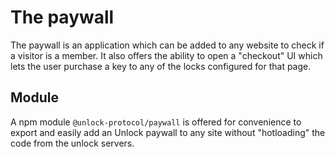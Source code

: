 # The paywall

The paywall is an application which can be added to any website to check if a visitor is a member.
It also offers the ability to open a "checkout" UI which lets the user purchase a key to any of the locks configured for that page.

## Module

A npm module `@unlock-protocol/paywall` is offered for convenience to export and easily add an Unlock paywall to any site without "hotloading" the code from the unlock servers.
